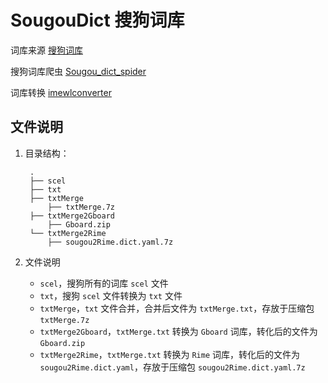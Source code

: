 # SougouDict 搜狗词库
词库来源 [搜狗词库](https://pinyin.sogou.com/dict/)

搜狗词库爬虫 [Sougou_dict_spider](https://github.com/StuPeter/Sougou_dict_spider)

词库转换 [imewlconverter](https://github.com/studyzy/imewlconverter)

## 文件说明

1. 目录结构：

        .
        ├── scel
        ├── txt
        ├── txtMerge
            ├── txtMerge.7z   
        ├── txtMerge2Gboard
            ├── Gboard.zip  
        └── txtMerge2Rime
            ├── sougou2Rime.dict.yaml.7z  

2. 文件说明
    + `scel`，搜狗所有的词库 `scel` 文件
    + `txt`，搜狗 `scel` 文件转换为 `txt` 文件
    + `txtMerge`，`txt` 文件合并，合并后文件为 `txtMerge.txt`，存放于压缩包 `txtMerge.7z`
    + `txtMerge2Gboard`，`txtMerge.txt` 转换为 `Gboard` 词库，转化后的文件为 `Gboard.zip`
    + `txtMerge2Rime`，`txtMerge.txt` 转换为 `Rime` 词库，转化后的文件为 `sougou2Rime.dict.yaml`，存放于压缩包 `sougou2Rime.dict.yaml.7z`
